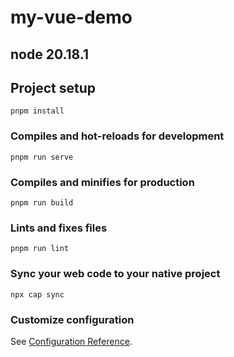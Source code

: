 # my-vue-demo

## node 20.18.1

## Project setup
```
pnpm install
```

### Compiles and hot-reloads for development
```
pnpm run serve
```

### Compiles and minifies for production
```
pnpm run build
```

### Lints and fixes files
```
pnpm run lint
```


### Sync your web code to your native project
```
npx cap sync
```



### Customize configuration
See [Configuration Reference](https://cli.vuejs.org/config/).
